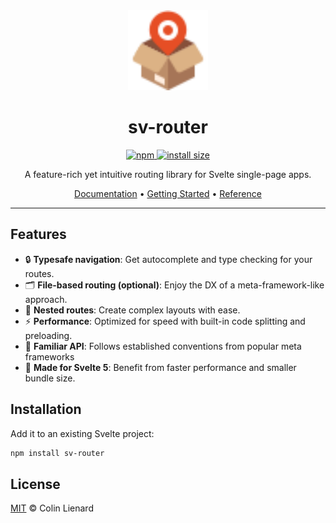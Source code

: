 <div align="center">

<img src="./docs/public/logo.svg" alt="" height="128px">

# sv-router

<a href="https://www.npmjs.com/package/sv-router" target="_blank">
  <img src="https://badgen.net/npm/v/sv-router" alt="npm">
</a>
<a href="https://packagephobia.com/result?p=sv-router" target="_blank">
  <img src="https://packagephobia.com/badge?p=sv-router" alt="install size">
</a>

A feature-rich yet intuitive routing library for Svelte single-page apps.

[Documentation](https://sv-router.vercel.app/) • [Getting Started](https://sv-router.vercel.app/guide/getting-started) • [Reference](https://sv-router.vercel.app/reference)

</div>

---

## Features

- 🔒 **Typesafe navigation**: Get autocomplete and type checking for your routes.
- 🗂️ **File-based routing (optional)**: Enjoy the DX of a meta-framework-like approach.
- 🌿 **Nested routes**: Create complex layouts with ease.
- ⚡ **Performance**: Optimized for speed with built-in code splitting and preloading.
- 🧩 **Familiar API**: Follows established conventions from popular meta frameworks
- 🚀 **Made for Svelte 5**: Benefit from faster performance and smaller bundle size.

## Installation

Add it to an existing Svelte project:

```bash
npm install sv-router
```

## License

[MIT](./LICENSE) © Colin Lienard
